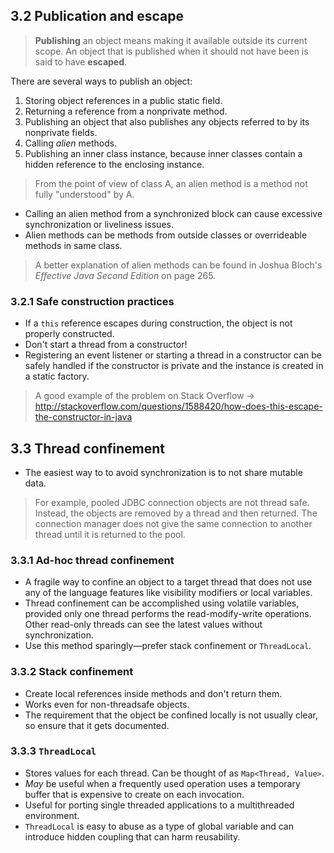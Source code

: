 ## 3.2 Publication and escape

> **Publishing** an object means making it available outside its current scope.
> An object that is published when it should not have been is said to have **escaped**.

There are several ways to publish an object:

1. Storing object references in a public static field.
2. Returning a reference from a nonprivate method.
3. Publishing an object that also publishes any objects referred to by its nonprivate fields.
4. Calling *alien* methods.
5. Publishing an inner class instance, because inner classes contain a hidden reference to the enclosing instance.

> From the point of view of class A, an alien method is a method not fully "understood" by A.

* Calling an alien method from a synchronized block can cause excessive synchronization or liveliness issues.
* Alien methods can be methods from outside classes or overrideable methods in same class.

> A better explanation of alien methods can be found in Joshua Bloch's *Effective Java Second Edition* on page 265.

### 3.2.1 Safe construction practices

* If a `this` reference escapes during construction, the object is not properly constructed.
* Don't start a thread from a constructor!
* Registering an event listener or starting a thread in a constructor can be safely handled if the constructor is private and the instance is created in a static factory. 

> A good example of the problem on Stack Overflow -> http://stackoverflow.com/questions/1588420/how-does-this-escape-the-constructor-in-java

## 3.3 Thread confinement

* The easiest way to to avoid synchronization is to not share mutable data.

> For example, pooled JDBC connection objects are not thread safe. Instead, the objects are removed by a thread and then returned. The connection manager does not give the same connection to another thread until it is returned to the pool.

### 3.3.1 Ad-hoc thread confinement

* A fragile way to confine an object to a target thread that does not use any of the language features like visibility modifiers or local variables.
* Thread confinement can be accomplished using volatile variables, provided only one thread performs the read-modify-write operations. Other read-only threads can see the latest values without synchronization.
* Use this method sparingly—prefer stack confinement or `ThreadLocal`.

### 3.3.2 Stack confinement

* Create local references inside methods and don't return them.
* Works even for non-threadsafe objects.
* The requirement that the object be confined locally is not usually clear, so ensure that it gets documented.

### 3.3.3 `ThreadLocal`

* Stores values for each thread. Can be thought of as `Map<Thread, Value>`.
* *May* be useful when a frequently used operation uses a temporary buffer that is expensive to create on each invocation.
* Useful for porting single threaded applications to a multithreaded environment.
* `ThreadLocal` is easy to abuse as a type of global variable and can introduce hidden coupling that can harm reusability.





